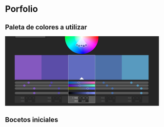 # Porfolio

## Paleta de colores a utilizar

<img src="assets/img/paleta_colores.png" alt="colorwheel">

## Bocetos iniciales